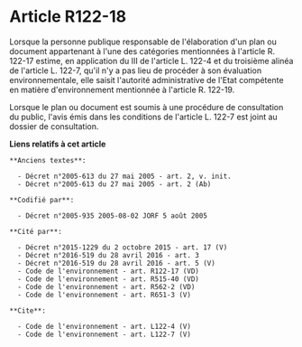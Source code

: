 # Article R122-18

Lorsque la personne publique responsable de l'élaboration d'un plan ou document appartenant à l'une des catégories
mentionnées à l'article R. 122-17 estime, en application du III de l'article L. 122-4 et du troisième alinéa de l'article L.
122-7, qu'il n'y a pas lieu de procéder à son évaluation environnementale, elle saisit l'autorité administrative de l'Etat
compétente en matière d'environnement mentionnée à l'article R. 122-19. 

Lorsque le plan ou document est soumis à une procédure de consultation du public, l'avis émis dans les conditions de
l'article L. 122-7 est joint au dossier de consultation.

**Liens relatifs à cet article**

	**Anciens textes**:

	  - Décret n°2005-613 du 27 mai 2005 - art. 2, v. init.
	  - Décret n°2005-613 du 27 mai 2005 - art. 2 (Ab)

	**Codifié par**:

	  - Décret n°2005-935 2005-08-02 JORF 5 août 2005

	**Cité par**:

	  - Décret n°2015-1229 du 2 octobre 2015 - art. 17 (V)
	  - Décret n°2016-519 du 28 avril 2016 - art. 3
	  - Décret n°2016-519 du 28 avril 2016 - art. 5 (V)
	  - Code de l'environnement - art. R122-17 (VD)
	  - Code de l'environnement - art. R515-40 (VD)
	  - Code de l'environnement - art. R562-2 (VD)
	  - Code de l'environnement - art. R651-3 (V)

	**Cite**:

	  - Code de l'environnement - art. L122-4 (V)
	  - Code de l'environnement - art. L122-7 (V)

